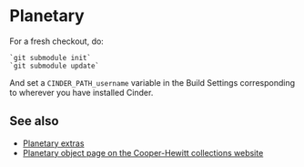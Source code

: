 Planetary
==

For a fresh checkout, do:

	`git submodule init`
	`git submodule update`

And set a `CINDER_PATH_username` variable in the Build Settings corresponding to wherever you have installed Cinder.

See also
--

* [Planetary extras](https://github.com/cooperhewitt/PlanetaryExtras)
* [Planetary object page on the Cooper-Hewitt collections website](http://collection.cooperhewitt.org/objects/35520989/)
